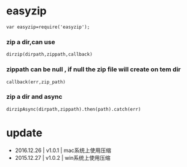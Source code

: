 # easyzip

```var easyzip=require('easyzip');```

### zip a dir,can use

```dirzip(dirpath,zippath,callback)```

### zippath can be null , if null the zip file will create on tem dir

```callback(err,zip_path)```

### zip a dir and async

```dirzipAsync(dirpath,zippath).then(path).catch(err)```


# update

- 2016.12.26 | v1.0.1 | mac系统上使用压缩
- 2015.12.27 | v1.0.2 | win系统上使用压缩